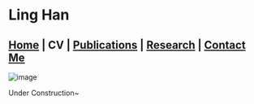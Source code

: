 # Ling Han
## [Home](https://www.linghan.me/)  |  CV  |   [Publications](https://www.linghan.me/publications)  |  [Research](https://www.linghan.me/research)  |   [Contact Me](https://www.linghan.me/CM)

![image](https://media.licdn.com/dms/image/D4E16AQE1yfMF2smlXQ/profile-displaybackgroundimage-shrink_200_800/0/1675223891394?e=2147483647&v=beta&t=tLcv_ZBtOCTg1dWgEMtLO69RGPGF7ZGLJw6d7HZlYfk)

Under Construction~
